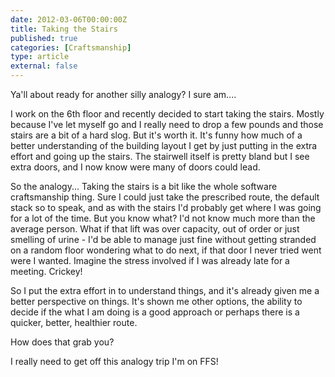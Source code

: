 ```yaml
---
date: 2012-03-06T00:00:00Z
title: Taking the Stairs
published: true
categories: [Craftsmanship]
type: article
external: false
---
```

Ya'll about ready for another silly analogy?  I sure am....

I work on the 6th floor and recently decided to start taking the stairs.  Mostly because I've let myself go and I really need to drop a few pounds and those stairs are a bit of a hard slog.  But it's worth it.  It's funny how much of a better understanding of the building layout I get by just putting in the extra effort and going up the stairs.  The stairwell itself is pretty bland but I see extra doors, and I now know were many of doors could lead.

So the analogy... Taking the stairs is a bit like the whole software craftsmanship thing.  Sure I could just take the prescribed route, the default stack so to speak, and as with the stairs I'd probably get where I was going for a lot of the time.  But you know what?  I'd not know much more than the average person.  What if that lift was over capacity, out of order or just smelling of urine - I'd be able to manage just fine without getting stranded on a random floor wondering what to do next, if that door I never tried went were I wanted.  Imagine the stress involved if I was already late for a meeting.  Crickey!

So I put the extra effort in to understand things, and it's already given me a better perspective on things.  It's shown me other options, the ability to decide if the what I am doing is a good approach or perhaps there is a quicker, better, healthier route.

How does that grab you?

I really need to get off this analogy trip I'm on FFS!